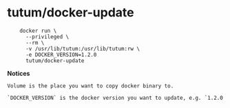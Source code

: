 tutum/docker-update
=========================

```
    docker run \
      --privileged \
      --rm \
      -v /usr/lib/tutum:/usr/lib/tutum:rw \
      -e DOCKER_VERSION=1.2.0
      tutum/docker-update   

```

**Notices**

```
Volume is the place you want to copy docker binary to.

`DOCKER_VERSION` is the docker version you want to update, e.g. `1.2.0

```
